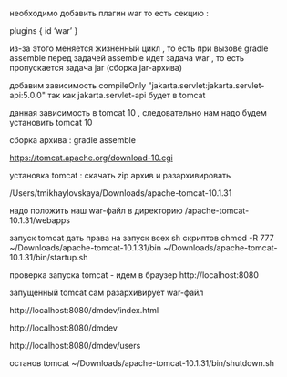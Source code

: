 необходимо добавить плагин war то есть секцию :

plugins {
id ‘war’
}

из-за этого меняется жизненный цикл , то есть при вызове gradle assemble  перед задачей assemble идет задача war , то есть пропускается задача jar (сборка jar-архива)

добавим зависимость compileOnly "jakarta.servlet:jakarta.servlet-api:5.0.0"
так как  jakarta.servlet-api будет в tomcat

данная зависимость в tomcat 10 , следовательно нам надо будем установить tomcat 10

сборка архива  : gradle assemble

https://tomcat.apache.org/download-10.cgi

установка tomcat : скачать zip архив и разархивировать

/Users/tmikhaylovskaya/Downloads/apache-tomcat-10.1.31

надо положить наш war-файл в директорию /apache-tomcat-10.1.31/webapps

запуск tomcat
дать права на запуск всех sh скриптов
chmod -R 777 ~/Downloads/apache-tomcat-10.1.31/bin
~/Downloads/apache-tomcat-10.1.31/bin/startup.sh

проверка запуска tomcat - идем в браузер http://localhost:8080

запущенный tomcat сам разархивирует war-файл

http://localhost:8080/dmdev/index.html

http://localhost:8080/dmdev

http://localhost:8080/dmdev/users

останов tomcat
~/Downloads/apache-tomcat-10.1.31/bin/shutdown.sh
